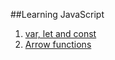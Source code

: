 ##Learning JavaScript

1. [var, let and const](./var_let_const.md)
2. [Arrow functions](./arrow-functions.md)

